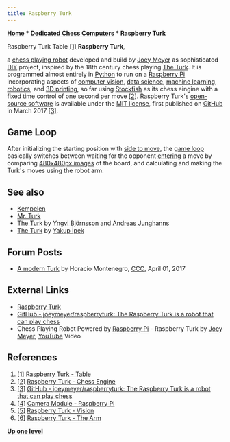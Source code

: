 ```yaml
---
title: Raspberry Turk
---
```

**[Home](Home "Home") \* [Dedicated Chess Computers](Dedicated_Chess_Computers "Dedicated Chess Computers") \* Raspberry Turk**



 [](http://www.raspberryturk.com/details/table.html) Raspberry Turk Table <a id="cite-note-1" href="#cite-ref-1">[1]</a> 
**Raspberry Turk**,  

a [chess playing robot](Robots#Turk "Robots") developed and build by [Joey Meyer](index.php?title=Joey_Meyer&action=edit&redlink=1 "Joey Meyer (page does not exist)") as sophisticated [DIY](https://en.wikipedia.org/wiki/Do_it_yourself) project, inspired by the 18th century chess playing [The Turk](https://en.wikipedia.org/wiki/The_Turk). It is programmed almost entirely in [Python](Python "Python") to run on a [Raspberry Pi](Raspberry_Pi "Raspberry Pi") incorporating aspects of [computer vision](https://en.wikipedia.org/wiki/Computer_vision), [data science](https://en.wikipedia.org/wiki/Data_science), [machine learning](Learning "Learning"), [robotics](https://en.wikipedia.org/wiki/Robotics), and [3D printing](https://en.wikipedia.org/wiki/3D_printing), so far using [Stockfish](Stockfish "Stockfish") as its chess eingine with a fixed time control of one second per move <a id="cite-note-2" href="#cite-ref-2">[2]</a>. Raspberry Turk's [open-source software](https://en.wikipedia.org/wiki/Open-source_software) is available under the [MIT license](Massachusetts_Institute_of_Technology#License "Massachusetts Institute of Technology"), first published on [GitHub](https://en.wikipedia.org/wiki/GitHub) in March 2017 <a id="cite-note-3" href="#cite-ref-3">[3]</a>. 



## Game Loop


 After initializing the starting position with [side to move](Side_to_move "Side to move"), the [game loop](Chess_Game#GameLoop "Chess Game") basically switches between waiting for the opponent [entering](Entering_Moves "Entering Moves") a move by comparing [480x480px images](https://en.wikipedia.org/wiki/Display_resolution) of the board, and calculating and making the Turk's moves using the robot arm. 



## See also


* [Kempelen](Kempelen "Kempelen")
* [Mr. Turk](Mr._Turk "Mr. Turk")
* [The Turk](The_Turk "The Turk") by [Yngvi Björnsson](Yngvi_Bj%C3%B6rnsson "Yngvi Björnsson") and [Andreas Junghanns](Andreas_Junghanns "Andreas Junghanns")
* [The Turk](The_Turk_(TR) "The Turk (TR)") by [Yakup İpek](Yakup_%C4%B0pek "Yakup İpek")


## Forum Posts


* [A modern Turk](http://www.talkchess.com/forum/viewtopic.php?t=63612) by Horacio Montenegro, [CCC](CCC "CCC"), April 01, 2017


## External Links


* [Raspberry Turk](http://www.raspberryturk.com/)
* [GitHub - joeymeyer/raspberryturk: The Raspberry Turk is a robot that can play chess](https://github.com/joeymeyer/raspberryturk)
* Chess Playing Robot Powered by [Raspberry Pi](Raspberry_Pi#Turk "Raspberry Pi") - Raspberry Turk by [Joey Meyer](index.php?title=Joey_Meyer&action=edit&redlink=1 "Joey Meyer (page does not exist)"), [YouTube](https://en.wikipedia.org/wiki/YouTube) Video


 
## References


1. <a id="cite-ref-1" href="#cite-note-1">[1]</a> [Raspberry Turk - Table](http://www.raspberryturk.com/details/table.html)
2. <a id="cite-ref-2" href="#cite-note-2">[2]</a> [Raspberry Turk - Chess Engine](http://www.raspberryturk.com/details/ai.html)
3. <a id="cite-ref-3" href="#cite-note-3">[3]</a> [GitHub - joeymeyer/raspberryturk: The Raspberry Turk is a robot that can play chess](https://github.com/joeymeyer/raspberryturk)
4. <a id="cite-ref-4" href="#cite-note-4">[4]</a> [Camera Module - Raspberry Pi](https://www.raspberrypi.org/products/camera-module/)
5. <a id="cite-ref-5" href="#cite-note-5">[5]</a> [Raspberry Turk - Vision](http://www.raspberryturk.com/details/vision.html)
6. <a id="cite-ref-6" href="#cite-note-6">[6]</a> [Raspberry Turk - The Arm](http://www.raspberryturk.com/details/arm.html)

**[Up one level](Dedicated_Chess_Computers "Dedicated Chess Computers")**







 
